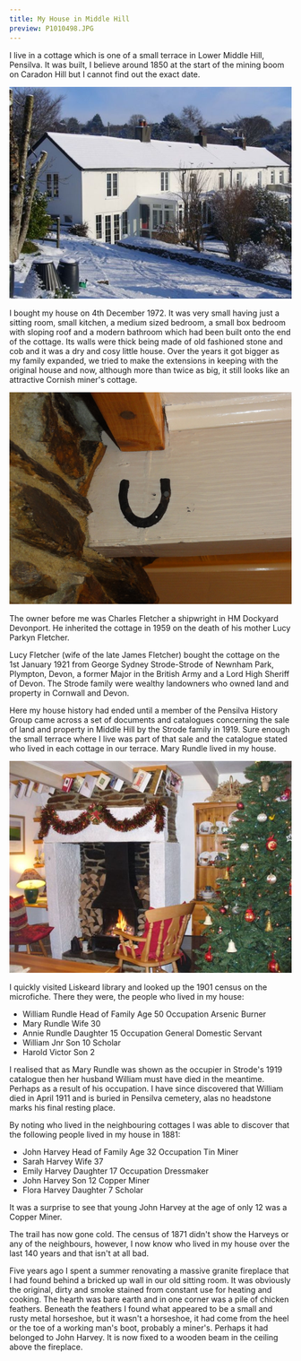 ```yaml
---
title: My House in Middle Hill
preview: P1010498.JPG
---
```


I live in a cottage which is one of a small terrace in Lower Middle Hill, Pensilva. It was built, I believe around 1850 at the start of the mining boom on Caradon Hill but I cannot find out the exact date.

![My House in Middle Hill](./my-house-in-middle-hill/P1010498.JPG)

I bought my house on 4th December 1972. It was very small having just a sitting room, small kitchen,
a medium sized bedroom, a small box bedroom with sloping roof and a modern bathroom which had been built onto the end of the cottage. Its walls were thick being made of old fashioned stone and cob and it was a dry and cosy little house. Over the years it got bigger as my family expanded, we tried to make the extensions in keeping with the original house and now, although more than twice as big, it still looks like an attractive Cornish miner's cottage.

![My House in Middle Hill](./my-house-in-middle-hill/History_001.jpg)

The owner before me was Charles Fletcher a shipwright in HM Dockyard Devonport. He inherited the cottage in 1959 on the death of his mother Lucy Parkyn Fletcher.

Lucy Fletcher (wife of the late James Fletcher) bought the cottage on the 1st January 1921 from George Sydney Strode-Strode of Newnham Park, Plympton, Devon, a former Major in the British Army and a Lord High Sheriff of Devon. The Strode family were wealthy landowners who owned land and property in Cornwall and Devon.

Here my house history had ended until a member of the Pensilva History Group came across a set of documents and catalogues concerning the sale of land and property in Middle Hill by the Strode family in 1919. Sure enough the small terrace where I live was part of that sale and the catalogue stated who lived in each cottage in our terrace. Mary Rundle lived in my house.

![My House in Middle Hill](./my-house-in-middle-hill/Christmas_002.jpg)

I quickly visited Liskeard library and looked up the 1901 census on the microfiche. There they were, the people who lived in my house:

- William Rundle Head of Family Age 50 Occupation Arsenic Burner
- Mary Rundle Wife 30
- Annie Rundle Daughter 15 Occupation General Domestic Servant
- William Jnr Son 10 Scholar
- Harold Victor Son 2

I realised that as Mary Rundle was shown as the occupier in Strode's 1919 catalogue then her husband William must have died in the meantime. Perhaps as a result of his occupation. I have since discovered that William died in April 1911 and is buried in Pensilva cemetery, alas no headstone marks his final resting place.

By noting who lived in the neighbouring cottages I was able to discover that the following people lived in my house in 1881:

- John Harvey Head of Family Age 32 Occupation Tin Miner
- Sarah Harvey Wife 37
- Emily Harvey Daughter 17 Occupation Dressmaker
- John Harvey Son 12 Copper Miner
- Flora Harvey Daughter 7 Scholar

It was a surprise to see that young John Harvey at the age of only 12 was a Copper Miner.

The trail has now gone cold. The census of 1871 didn't show the Harveys or any of the neighbours, however, I now know who lived in my house over the last 140 years and that isn't at all bad.

Five years ago I spent a summer renovating a massive granite fireplace that I had found behind a bricked up wall in our old sitting room. It was obviously the original, dirty and smoke stained from constant use for heating and cooking. The hearth was bare earth and in one corner was a pile of chicken feathers. Beneath the feathers I found what appeared to be a small and rusty metal horseshoe, but it wasn't a horseshoe, it had come from the heel or the toe of a working man's boot, probably a miner's. Perhaps it had belonged to John Harvey. It is now fixed to a wooden beam in the ceiling above the fireplace.
